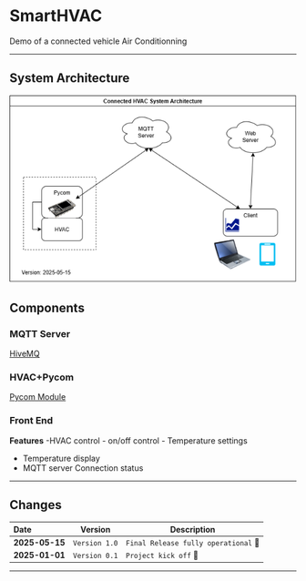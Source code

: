 # SmartHVAC

Demo of a connected vehicle Air Conditionning

---
## System Architecture

![Alt](Smarthvac.png)

## Components

### MQTT Server
[HiveMQ](https://www.hivemq.com/)

### HVAC+Pycom
[Pycom Module](https://docs.pycom.io/datasheets/development/wipy3/)

### Front End

**Features**
-HVAC control
	- on/off control
	- Temperature settings
- Temperature display
- MQTT server Connection status

---

## **Changes**
| Date | Version | Description |
|:------------|:----------------:|--------------------------------------|
| **2025-05-15** | `Version 1.0` | `Final Release fully operational` :tada: |
| **2025-01-01** | `Version 0.1` | `Project kick off` :rocket: |


---
